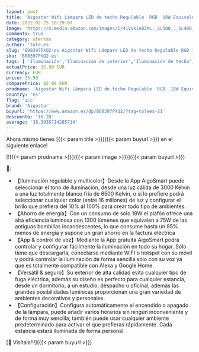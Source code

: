 ```yaml
---
layout: post
title: 'Aigostar Wifi Lámpara LED de techo Regulable  RGB  18W Equivalente a 75 W  1300LM  Lampara de techo inteligente  compatible con Alexa/Google Home  para baño  salón  habitacion infantil  34 x 8 cm.'
date: 2022-02-25 10:29:07
image: 'https://m.media-amazon.com/images/I/41VVkieBZML._SL500_._SL400_.jpg'
comments: true
category: ofertas
author: 'tole.es'
slug: 'B08397PXQ2-es Aigostar Wifi Lámpara LED de techo Regulable RGB 18W...'
sku: 'B08397PXQ2-es'
tags: [ 'Iluminación','Iluminación de interior','Iluminación de techo','Iluminación de techo de interior','aigostar','google','home', ]
actualPrice: 35.99 EUR
currency: EUR
price: 35.99
comparePrice: 42.99 EUR
prodname: 'Aigostar Wifi Lámpara LED de techo Regulable  RGB  18W Equivalente a 75 W  1300LM  Lampara de techo inteligente  compatible con Alexa/Google Home  para baño  salón  habitacion infantil  34 x 8 cm.'
country: 'es'
flag: '🇪🇸'
brand: 'Aigostar'
buyurl: 'https://www.amazon.es/dp/B08397PXQ2/?tag=tolees-21'
descuento: '16.28'
average: '38.9935714285714'
---
```


Ahora mismo tienes [{{< param title >}}]({{< param buyurl >}}) en el siguiente enlace!

[![{{< param prodname >}}]({{< param image >}})]({{< param buyurl >}})

🔎:

- 【Iluminación regulable y multicolor】Desde la App AigoSmart puede seleccionar el tono de iluminación, desde una luz cálida de 3000 Kelvin a una luz totalmente blanco fría de 6500 Kelvin, o si lo prefiere podrá seleccionar cualquier color (entre 16 millones) de luz y configurar el brillo que prefiera del 10% al 100% para crear todo tipo de ambientes.
- 【Ahorro de energía】Con un consumo de solo 18W el plafón ofrece una alta eficiencia luminosa con 1300 lúmenes que equivalen a 75W de las antiguas bombillas incandescentes, lo que consume hasta un 85% menos de energía y supone un gran ahorro en la factura eléctrica
- 【App & control de voz】Mediante la App gratuita AigoSmart podrá controlar y configurar fácilmente la iluminación en todo su hogar. Sólo tiene que descargarla, conectarse mediante WIFI o hotspot con su móvil y podrá controlar la iluminación de forma sencilla solo con su voz ya que es totalmente compatible con Alexa y Google Home.
- 【Versátil & seguro】Su exterior de alta calidad evita cualquier tipo de fuga eléctrica, además su diseño es perfecto para cualquier estancia, desde un dormitorio, a un estudio, despacho u oficinal, además las grandes posibilidades lumínicas proporcionan una gran variedad de ambientes decorativos y personales.
- 【Configuración】Configura automáticamente el encendido o apagado de la lámpara, puede añadir varios horarios sin ningún inconveniente y de forma muy sencilla; también puede usar cualquier ambiente predeterminado para activar el que prefieras rápidamente. Cada estancia estará iluminada de forma personal.

[🛒 Visítala!!!]({{< param buyurl >}})
